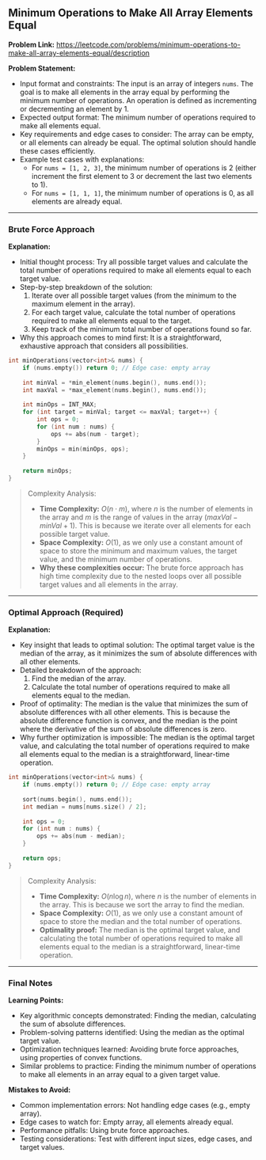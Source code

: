 ## Minimum Operations to Make All Array Elements Equal
**Problem Link:** https://leetcode.com/problems/minimum-operations-to-make-all-array-elements-equal/description

**Problem Statement:**
- Input format and constraints: The input is an array of integers `nums`. The goal is to make all elements in the array equal by performing the minimum number of operations. An operation is defined as incrementing or decrementing an element by 1.
- Expected output format: The minimum number of operations required to make all elements equal.
- Key requirements and edge cases to consider: The array can be empty, or all elements can already be equal. The optimal solution should handle these cases efficiently.
- Example test cases with explanations:
  - For `nums = [1, 2, 3]`, the minimum number of operations is 2 (either increment the first element to 3 or decrement the last two elements to 1).
  - For `nums = [1, 1, 1]`, the minimum number of operations is 0, as all elements are already equal.

---

### Brute Force Approach
**Explanation:**
- Initial thought process: Try all possible target values and calculate the total number of operations required to make all elements equal to each target value.
- Step-by-step breakdown of the solution:
  1. Iterate over all possible target values (from the minimum to the maximum element in the array).
  2. For each target value, calculate the total number of operations required to make all elements equal to the target.
  3. Keep track of the minimum total number of operations found so far.
- Why this approach comes to mind first: It is a straightforward, exhaustive approach that considers all possibilities.

```cpp
int minOperations(vector<int>& nums) {
    if (nums.empty()) return 0; // Edge case: empty array
    
    int minVal = *min_element(nums.begin(), nums.end());
    int maxVal = *max_element(nums.begin(), nums.end());
    
    int minOps = INT_MAX;
    for (int target = minVal; target <= maxVal; target++) {
        int ops = 0;
        for (int num : nums) {
            ops += abs(num - target);
        }
        minOps = min(minOps, ops);
    }
    
    return minOps;
}
```

> Complexity Analysis:
> - **Time Complexity:** $O(n \cdot m)$, where $n$ is the number of elements in the array and $m$ is the range of values in the array ($maxVal - minVal + 1$). This is because we iterate over all elements for each possible target value.
> - **Space Complexity:** $O(1)$, as we only use a constant amount of space to store the minimum and maximum values, the target value, and the minimum number of operations.
> - **Why these complexities occur:** The brute force approach has high time complexity due to the nested loops over all possible target values and all elements in the array.

---

### Optimal Approach (Required)
**Explanation:**
- Key insight that leads to optimal solution: The optimal target value is the median of the array, as it minimizes the sum of absolute differences with all other elements.
- Detailed breakdown of the approach:
  1. Find the median of the array.
  2. Calculate the total number of operations required to make all elements equal to the median.
- Proof of optimality: The median is the value that minimizes the sum of absolute differences with all other elements. This is because the absolute difference function is convex, and the median is the point where the derivative of the sum of absolute differences is zero.
- Why further optimization is impossible: The median is the optimal target value, and calculating the total number of operations required to make all elements equal to the median is a straightforward, linear-time operation.

```cpp
int minOperations(vector<int>& nums) {
    if (nums.empty()) return 0; // Edge case: empty array
    
    sort(nums.begin(), nums.end());
    int median = nums[nums.size() / 2];
    
    int ops = 0;
    for (int num : nums) {
        ops += abs(num - median);
    }
    
    return ops;
}
```

> Complexity Analysis:
> - **Time Complexity:** $O(n \log n)$, where $n$ is the number of elements in the array. This is because we sort the array to find the median.
> - **Space Complexity:** $O(1)$, as we only use a constant amount of space to store the median and the total number of operations.
> - **Optimality proof:** The median is the optimal target value, and calculating the total number of operations required to make all elements equal to the median is a straightforward, linear-time operation.

---

### Final Notes
**Learning Points:**
- Key algorithmic concepts demonstrated: Finding the median, calculating the sum of absolute differences.
- Problem-solving patterns identified: Using the median as the optimal target value.
- Optimization techniques learned: Avoiding brute force approaches, using properties of convex functions.
- Similar problems to practice: Finding the minimum number of operations to make all elements in an array equal to a given target value.

**Mistakes to Avoid:**
- Common implementation errors: Not handling edge cases (e.g., empty array).
- Edge cases to watch for: Empty array, all elements already equal.
- Performance pitfalls: Using brute force approaches.
- Testing considerations: Test with different input sizes, edge cases, and target values.